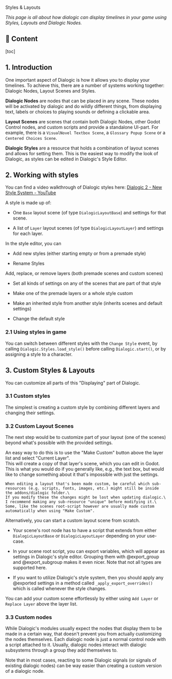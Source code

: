 <div class="header-banner dawn">
     <div class="header-label dawn">Styles & Layouts</div>
</div>

*This page is all about how dialogic can display timelines in your game using Styles, Layouts and Dialogic Nodes.*

## 📜 Content
[toc]

## 1. Introduction

One important aspect of Dialogic is how it allows you to display your timelines. To achieve this, there are a number of systems working together: Dialogic Nodes, Layout Scenes and Styles.

**Dialogic Nodes** are nodes that can be placed in any scene. These nodes will be activated by dialogic and do wildly different things, from displaying text, labels or choices to playing sounds or defining a clickable area.

**Layout Scenes** are scenes that contain both Dialogic Nodes, other Godot Control nodes, and custom scripts and provide a standalone UI-part. For example, there is a `VisualNovel Textbox Scene`, a `Glossary Popup Scene` or a `Centered Choices Scene`.

**Dialogic Styles** are a resource that holds a combination of layout scenes and allows for setting them. This is the easiest way to modify the look of Dialogic, as styles can be edited in Dialogic's Style Editor.

## 2. Working with styles

You can find a video walkthrough of Dialogic styles here: [Dialogic 2 - New Style System - YouTube](https://www.youtube.com/watch?v=TLnzSzqBwu4)

A style is made up of:

- One `Base` layout scene (of type `DialogicLayoutBase`) and settings for that scene.

- A list of `Layer` layout scenes (of type `DialogicLayoutLayer`) and settings for each layer.

In the style editor, you can

- Add new styles (either starting empty or from a premade style)

- Rename Styles

Add, replace, or remove layers (both premade scenes and custom scenes)

- Set all kinds of settings on any of the scenes that are part of that style

- Make one of the premade layers or a whole style custom

- Make an inherited style from another style (inherits scenes and default settings)

- Change the default style

### 2.1 Using styles in game

You can switch between different styles with the `Change Style` event, by calling `Dialogic.Styles.load_style()` before calling `Dialogic.start()`, or by assigning a style to a character.

## 3. Custom Styles & Layouts

You can customize all parts of this "Displaying" part of Dialogic.

### 3.1 Custom styles

The simplest is creating a custom style by combining different layers and changing their settings.

### 3.2 Custom Layout Scenes

The next step would be to customize part of your layout (one of the scenes) beyond what's possible with the provided settings.

An easy way to do this is to use the "Make Custom" button above the layer list and select "Current Layer". \
This will create a copy of that layer's scene, which you can edit in Godot. This is what you would do if you generally like, e.g., the text box, but would like to change something about it that's impossible with just the settings.

```admonish
When editing a layout that's been made custom, be careful which sub-resources (e.g. scripts, fonts, images, etc.) might still be inside the addons/dialogic folder.\
If you modify these the changes might be lost when updating dialogic.\
I recommend making any sub-resource "unique" before modifying it.\
Some, like the scenes root-script however are usually made custom automatically when using "Make Custom".
```

Alternatively, you can start a custom layout scene from scratch.

- Your scene's root node has to have a script that extends from either `DialogicLayoutBase` or `DialogicLayoutLayer` depending on your use-case.

- In your scene root script, you can export variables, which will appear as settings in Dialogic's style editor. Grouping them with @export_group and @export_subgroup makes it even nicer. Note that not all types are supported here.

- If you want to utilize Dialogic's style system, then you should apply any @exported settings in a method called `_apply_export_overrides()` which is called whenever the style changes.

You can add your custom scene effortlessly by either using `Add Layer` or `Replace Layer` above the layer list.

### 3.3 Custom nodes

While Dialogic's modules usually expect the nodes that display them to be made in a certain way, that doesn't prevent you from actually customizing the nodes themselves. Each dialogic node is just a normal control node with a script attached to it. Usually, dialogic nodes interact with dialogic subsystems through a group they add themselves to.

Note that in most cases, reacting to some Dialogic signals (or signals of existing dialogic nodes) can be way easier than creating a custom version of a dialogic node.
